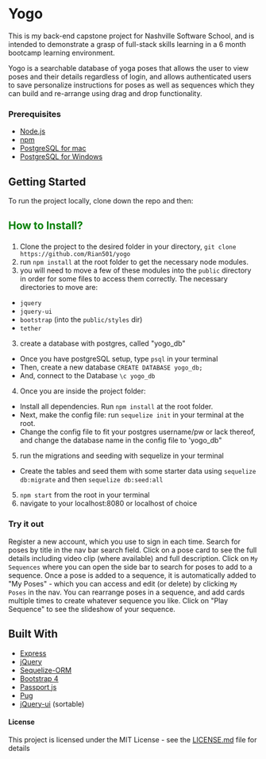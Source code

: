 # Yogo

This is my back-end capstone project for Nashville Software School, and is intended to demonstrate a grasp of full-stack skills learning in a 6 month bootcamp learning environment.
  
Yogo is a searchable database of yoga poses that allows the user to view poses and their details regardless of login, and allows authenticated users to save personalize instructions for poses as well as sequences which they can build and re-arrange using drag and drop functionality.

### Prerequisites

- [Node.js](https://nodejs.org/en/)
- [npm](https://www.npmjs.com/)
- [PostgreSQL for mac](https://www.postgresql.org/)
- [PostgreSQL for Windows](http://www.postgresqltutorial.com/install-postgresql/)  


## Getting Started

To run the project locally, clone down the repo and then:

## <p style="color: green;">How to Install?</p>

1. Clone the project to the desired folder in your directory,
```git clone https://github.com/Rian501/yogo```
1. run ```npm install``` at the root folder to get the necessary node modules.
1. you will need to move a few of these modules into the `public` directory in order for some files to access them correctly. The necessary directories to move are:
- `jquery`
- `jquery-ui`
- `bootstrap` (into the `public/styles` dir)
- `tether`
3. create a database with postgres, called "yogo_db" 
- Once you have postgreSQL setup, type ```psql``` in your terminal
- Then, create a new database ```CREATE DATABASE yogo_db;```
- And, connect to the Database ```\c yogo_db```

4. Once you are inside the project folder:
- Install all dependencies. Run `npm install` at the root folder.
- Next, make the config file: run `sequelize init` in your terminal at the root.
- Change the config file to fit your postgres username/pw or lack thereof, and change the database name in the config file to 'yogo_db"
5. run the migrations and seeding with sequelize in your terminal
- Create the tables and seed them with some starter data using ```sequelize db:migrate``` and then ```sequelize db:seed:all```
5. `npm start` from the root in your terminal
6. navigate to your localhost:8080 or localhost of choice

### Try it out

Register a new account, which you use to sign in each time.
Search for poses by title in the nav bar search field.
Click on a pose card to see the full details including video clip (where available) and full description.
Click on `My Sequences` where you can open the side bar to search for poses to add to a sequence.
Once a pose is added to a sequence, it is automatically added to "My Poses" - which you can access and edit (or delete) by clicking `My Poses` in the nav.
You can rearrange poses in a sequence, and add cards multiple times to create whatever sequence you like.
Click on "Play Sequence" to see the slideshow of your sequence.

## Built With

- [Express](https://expressjs.com)
- [jQuery](https://jquery.com/)
- [Sequelize-ORM](http://docs.sequelizejs.com/)
- [Bootstrap 4](http://blog.getbootstrap.com/2017/08/10/bootstrap-4-alpha/)
- [Passport js](http://www.passportjs.org/)
- [Pug](https://pugjs.org/api/getting-started.html)
- [jQuery-ui](https://jqueryui.com/) (sortable)

#### License

This project is licensed under the MIT License - see the [LICENSE.md](LICENSE.md) file for details
